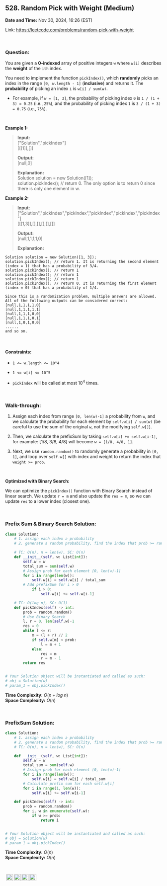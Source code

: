 ## 528. Random Pick with Weight (Medium)
**Date and Time:** Nov 30, 2024, 16:26 (EST)

Link: https://leetcode.com/problems/random-pick-with-weight

<br>

### Question:
You are given a **0-indexed** array of positive integers `w` where `w[i]` describes the **weight** of the `ith` index.

You need to implement the function `pickIndex()`, which **randomly** picks an index in the range `[0, w.length - 1]` (**inclusive**) and returns it. The **probability** of picking an index `i` is `w[i] / sum(w)`.

* For example, if `w = [1, 3]`, the probability of picking index `0` is `1 / (1 + 3) = 0.25` (i.e., `25%`), and the probability of picking index `1` is `3 / (1 + 3) = 0.75` (i.e., `75%`).

<br>

**Example 1:**
> **Input:** <br>
> ["Solution","pickIndex"] <br>
> [[[1]],[]]
> 
> **Output:** <br>
> [null,0]
>
> **Explanation:** <br>
> Solution solution = new Solution([1]); <br>
> solution.pickIndex(); // return 0. The only option is to return 0 since there is only one element in w.

**Example 2:**
> **Input:** <br>
> ["Solution","pickIndex","pickIndex","pickIndex","pickIndex","pickIndex"] <br>
> [[[1,3]],[],[],[],[],[]]
> 
> **Output:** <br>
> [null,1,1,1,1,0]
>
> **Explanation:**
```
Solution solution = new Solution([1, 3]);
solution.pickIndex(); // return 1. It is returning the second element (index = 1) that has a probability of 3/4.
solution.pickIndex(); // return 1
solution.pickIndex(); // return 1
solution.pickIndex(); // return 1
solution.pickIndex(); // return 0. It is returning the first element (index = 0) that has a probability of 1/4.

Since this is a randomization problem, multiple answers are allowed.
All of the following outputs can be considered correct:
[null,1,1,1,1,0]
[null,1,1,1,1,1]
[null,1,1,1,0,0]
[null,1,1,1,0,1]
[null,1,0,1,0,0]
......
and so on.
```

<br>

#### Constraints:
* `1 <= w.length <= 10^4`

* `1 <= w[i] <= 10^5`

* `pickIndex` will be called at most $10^4$ times.

<br>

### Walk-through: 
1. Assign each index from range `[0, len(w)-1]` a probability from `w`, and we calculate the probability for each element by `self.w[i] / sum(w)` (be careful to use the sum of the original `w`, not the modifying `self.w[]`). 

2. Then, we calculate the prefixSum by taking `self.w[i] += self.w[i-1]`, for example: [1/8, 3/8, 4/8] will become `w = [1/8, 4/8, 1]`.

3. Next, we use `random.random()` to randomly generate a probability in `[0, 1]`, and loop over `self.w[]` with index and weight to return the index that `weight >= prob`.

<br>

**Optimized with Binary Search:**

We can optimize the `pickIndex()` function with Binary Search instead of linear search. We update `r = m` and also update the `res = m`, so we can update `res` to a lower index (closest one).

<br>

### Prefix Sum & Binary Search Solution:
```python
class Solution:
    # 1. assign each index a probability
    # 2. generate a random probability, find the index that prob >= random_prob

    # TC: O(n), n = len(w), SC: O(n)
    def __init__(self, w: List[int]):
        self.w = w
        total_sum = sum(self.w)
        # Assign prob for each element [0, len(w)-1]
        for i in range(len(w)):
            self.w[i] = self.w[i] / total_sum
        # Add prefixSum for i > 0
            if i > 0:
                self.w[i] += self.w[i-1]

    # TC: O(log n), SC: O(1)
    def pickIndex(self) -> int:
        prob = random.random()
        # Use Binary Search
        l, r = 0, len(self.w)-1
        res = 0
        while l <= r:
            m = (l + r) // 2
            if self.w[m] < prob:
                l = m + 1
            else:
                res = m
                r = m - 1
        return res


# Your Solution object will be instantiated and called as such:
# obj = Solution(w)
# param_1 = obj.pickIndex()
```
**Time Complexity:** $O(n + log\ n)$ <br>
**Space Complexity:** $O(n)$

<br>

### PrefixSum Solution:
```python
class Solution:
    # 1. assign each index a probability
    # 2. generate a random probability, find the index that prob >= random_prob
    # TC: O(n), n = len(w), SC: O(n)

    def __init__(self, w: List[int]):
        self.w = w
        total_sum = sum(self.w)
        # Assign prob for each element [0, len(w)-1]
        for i in range(len(w)):
            self.w[i] = self.w[i] / total_sum
        # Calculate prefix sum for each self.w[i]
        for i in range(1, len(w)):
            self.w[i] += self.w[i-1]

    def pickIndex(self) -> int:
        prob = random.random()
        for i, w in enumerate(self.w):
            if w >= prob:
                return i


# Your Solution object will be instantiated and called as such:
# obj = Solution(w)
# param_1 = obj.pickIndex()
```
**Time Complexity:** $O(n)$ <br>
**Space Complexity:** $O(n)$

<br>

<img style="height:22px!important;margin-left:3px;vertical-align:text-bottom;" src="https://mirrors.creativecommons.org/presskit/icons/cc.svg?ref=chooser-v1" alt="CC BY-NC-SA" title="CC BY-NC-SA"><img style="height:22px!important;margin-left:3px;vertical-align:text-bottom;" src="https://mirrors.creativecommons.org/presskit/icons/by.svg?ref=chooser-v1" alt="BY: credit must be given to the creator" title="BY: credit must be given to the creator"><img style="height:22px!important;margin-left:3px;vertical-align:text-bottom;" src="https://mirrors.creativecommons.org/presskit/icons/nc.svg?ref=chooser-v1" alt="NC: Only noncommercial uses of the work are permitted" title="NC: Only noncommercial uses of the work are permitted"><img style="height:22px!important;margin-left:3px;vertical-align:text-bottom;" src="https://mirrors.creativecommons.org/presskit/icons/sa.svg?ref=chooser-v1" alt="SA: Adaptations must be shared under the same terms" title="SA: Adaptations must be shared under the same terms">